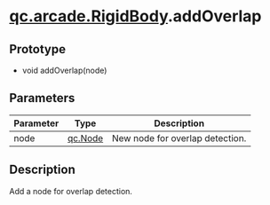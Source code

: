 # [qc.arcade.RigidBody](../RigidBody.md).addOverlap

## Prototype
* void addOverlap(node)

## Parameters
| Parameter | Type | Description |
| ------------- | ------------- | -------------|
| node | [qc.Node](../../gameobject/CNode.md) | New node for overlap detection. |

## Description
Add a node for overlap detection.

